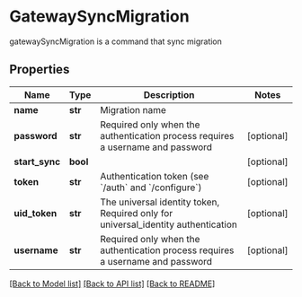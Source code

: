 # GatewaySyncMigration

gatewaySyncMigration is a command that sync migration
## Properties
Name | Type | Description | Notes
------------ | ------------- | ------------- | -------------
**name** | **str** | Migration name | 
**password** | **str** | Required only when the authentication process requires a username and password | [optional] 
**start_sync** | **bool** |  | [optional] 
**token** | **str** | Authentication token (see &#x60;/auth&#x60; and &#x60;/configure&#x60;) | [optional] 
**uid_token** | **str** | The universal identity token, Required only for universal_identity authentication | [optional] 
**username** | **str** | Required only when the authentication process requires a username and password | [optional] 

[[Back to Model list]](../README.md#documentation-for-models) [[Back to API list]](../README.md#documentation-for-api-endpoints) [[Back to README]](../README.md)


